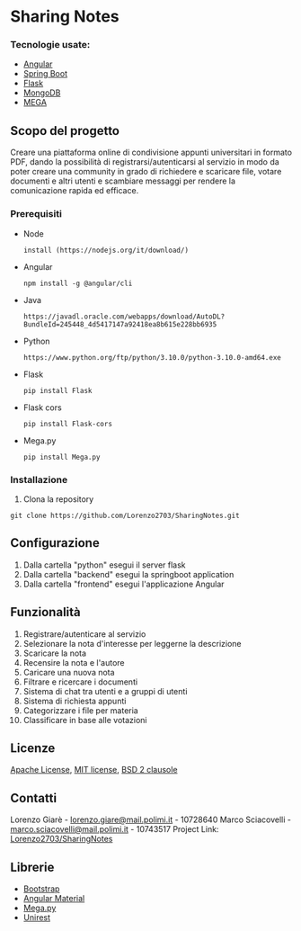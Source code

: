 # Sharing Notes

### Tecnologie usate:
* [Angular](https://angular.io/)
* [Spring Boot](https://spring.io/)
* [Flask](https://flask.palletsprojects.com/en/2.0.x/)
* [MongoDB](https://www.mongodb.com/)
* [MEGA](https://mega.nz/)


## Scopo del progetto

Creare una piattaforma online di condivisione appunti universitari in formato PDF, dando la possibilità di registrarsi/autenticarsi al servizio in modo da poter creare una community in grado di richiedere e scaricare file, votare documenti e altri utenti e scambiare messaggi per rendere la comunicazione rapida ed efficace.

### Prerequisiti

* Node
  ```
  install (https://nodejs.org/it/download/)
  ```
* Angular
  ```
  npm install -g @angular/cli
   ``` 
* Java
  ```
  https://javadl.oracle.com/webapps/download/AutoDL?BundleId=245448_4d5417147a92418ea8b615e228bb6935
   ```    
* Python
  ```
  https://www.python.org/ftp/python/3.10.0/python-3.10.0-amd64.exe
   ``` 
* Flask
  ```
  pip install Flask
   ``` 
* Flask cors
  ```
  pip install Flask-cors
   ``` 
* Mega.py
  ```
  pip install Mega.py
   ``` 

 ### Installazione

1. Clona la repository
  ```
 git clone https://github.com/Lorenzo2703/SharingNotes.git
 ```


## Configurazione
1. Dalla cartella "python" esegui il server flask
2. Dalla cartella "backend" esegui la springboot application
3. Dalla cartella "frontend" esegui l'applicazione Angular


## Funzionalità
1. Registrare/autenticare al servizio 
2. Selezionare la nota d'interesse per leggerne la descrizione
3. Scaricare la nota
4. Recensire la nota e l'autore
5. Caricare una nuova nota
6. Filtrare e ricercare i documenti
7. Sistema di chat tra utenti e a gruppi di utenti
8. Sistema di richiesta appunti
9. Categorizzare i file per materia
10. Classificare in base alle votazioni

## Licenze

[Apache License](https://www.apache.org/licenses/LICENSE-2.0), [MIT license](https://it.wikipedia.org/wiki/Licenza_MIT), [BSD 2 clausole](https://it.wikipedia.org/wiki/Licenze_BSD#Licenza_BSD_Semplificata/_Licenza_FreeBSD_(2_clausole))

## Contatti

Lorenzo Giarè - lorenzo.giare@mail.polimi.it - 10728640
Marco Sciacovelli - marco.sciacovelli@mail.polimi.it - 10743517
Project Link: [Lorenzo2703/SharingNotes](https://github.com/Lorenzo2703/SharingNotes)

## Librerie
- [Bootstrap](https://getbootstrap.com/)
- [Angular Material](https://material.angular.io/)
- [Mega.py](https://pypi.org/project/mega.py/)
- [Unirest](http://kong.github.io/unirest-java/)

